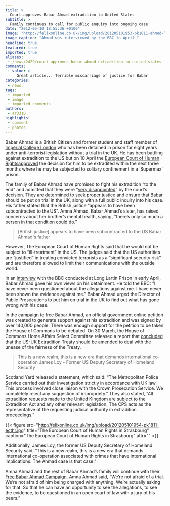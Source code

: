 ```yaml
---
title: >
  Court approves Babar Ahmad extradition to United States
subtitle: >
  Family continues to call for public enquiry into ongoing case
date: "2012-05-10 18:55:36 +0100"
image: "http://felixonline.co.uk/img/upload/201205101953-pk1811-ahmed-large.jpg"
image_caption: "Ahmad was interviewed by the BBC in April "
headline: true
featured: true
imported: true
aliases:
 - /news/2429/court-approves-babar-ahmad-extradition-to-united-states
comments:
 - value: >
     Great article... Terrible miscarriage of justice for Babar
categories:
 - news
tags:
 - imported
 - image
 - imported_comments
authors:
 - ar3310
highlights:
 - comment
 - photos
---
```


Babar Ahmad is a British Citizen and former student and staff member of [Imperial College London](http://www.imperial.ac.uk) who has been detained in prison for eight years under anti-terrorist legislation without a trial in the UK. He has been battling against extradition to the US but on 10 April the [European Court of Human Rights](http://www.echr.coe.int/ECHR/homepage_en)[approved](http://cmiskp.echr.coe.int///////tkp197/portalhbkm.asp?sessionId=95024221&skin=hudoc-pr-en&action=request&poll=6#) the decision for him to be extradited within the next three months where he may be subjected to solitary confinement in a ‘Supermax’ prison.

The family of Babar Ahmad have promised to fight his extradition “to the end” and admitted that they were “[very disappointed](http://www.bbc.co.uk/news/uk-17664044)” by the court’s decision. They are determined to seek proper justice and ensure that Babar should be put on trial in the UK, along with a full public inquiry into his case. His father stated that the British justice “appears to have been subcontracted to the US”. Amna Ahmad, Babar Ahmad’s sister, has raised concerns about her brother’s mental health, saying, “there’s only so much a person in that condition could do.”

> [British justice] appears to have been subcontracted to the US
> Babar Ahmad's father

However, The European Court of Human Rights said that he would not be subject to “ill-treatment” in the US. The judges said that the US authorities are “justified” in treating convicted terrorists as a “significant security risk” and are therefore allowed to limit their communications with the outside world.

In an [interview](http://www.bbc.co.uk/news/uk-17627107) with the BBC conducted at Long Lartin Prison in early April, Babar Ahmad gave his own views on his detainment. He told the BBC: “I have never been questioned about the allegations against me. I have never been shown the evidence against me.” Babar Ahmad urged the Director of Public Prosecutions to put him on trial in the UK to find out what has gone wrong with his case.

In the campaign to free Babar Ahmad, an official government online petition was created to generate support against his extradition and was signed by over 140,000 people. There was enough support for the petition to be taken the House of Commons to be debated. On 30 March, the House of Commons Home Affairs Select Committee released a report that [concluded](http://www.bbc.co.uk/news/uk-politics-17553860) that the US-UK Extradition Treaty should be amended to deal with the unease of the fairness of the Treaty.

> This is a new realm, this is a new era that demands international co-operation
> James Loy - Former US Deputy Secretary of Homeland Security

Scotland Yard released a statement, which said: “The Metropolitan Police Service carried out their investigation strictly in accordance with UK law. This process involved close liaison with the Crown Prosecution Service. We completely reject any suggestion of impropriety.” They also stated, “All extradition requests made to the United Kingdom are subject to the Extradition Act and any other relevant legislation. The CPS acts as the representative of the requesting judicial authority in extradition proceedings.”

{{< figure src="http://felixonline.co.uk/img/upload/201205101954-pk1811-ecthr.jpg" title="The European Court of Human Rights in Strasbourg" caption="The European Court of Human Rights in Strasbourg" attr="" >}}

Additionally, James Loy, the former US Deputy Secretary of Homeland Security said, “This is a new realm, this is a new era that demands international co-operation associated with crimes that have international implications. The Ahmad case is that case.”

Amna Ahmad and the rest of Babar Ahmad’s family will continue with their [Free Babar Ahmad Campaign](http://www.freebabarahmad.com/). Amna Ahmad said, “We’re not afraid of a trial. We’re not afraid of him being charged with anything. We’re actually asking for that. So that he can have an opportunity to see the allegations, to see the evidence, to be questioned in an open court of law with a jury of his peers.”
